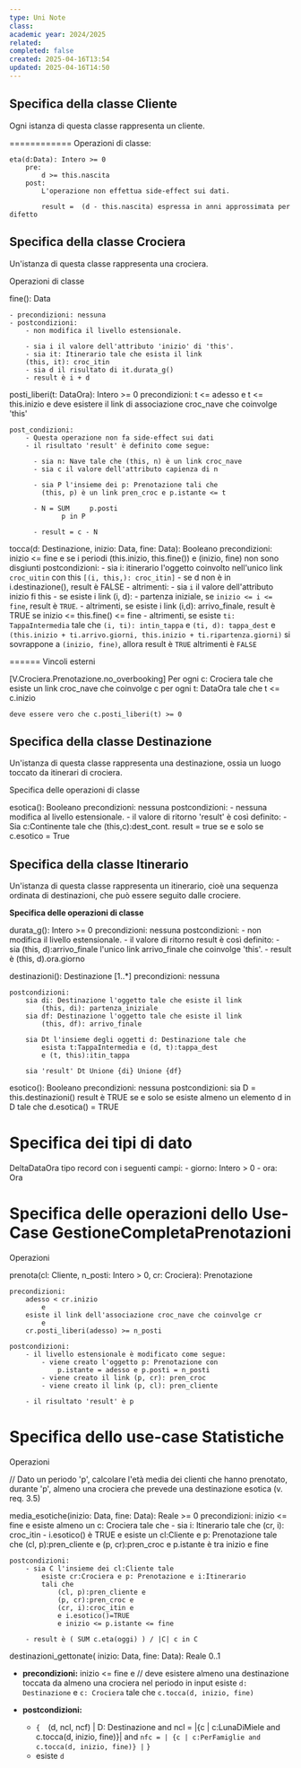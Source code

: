 ```yaml
---
type: Uni Note
class: 
academic year: 2024/2025
related: 
completed: false
created: 2025-04-16T13:54
updated: 2025-04-16T14:50
---
```

## Specifica della classe Cliente

Ogni istanza di questa classe rappresenta un cliente.

============
Operazioni di classe:

	eta(d:Data): Intero >= 0
		pre: 
			d >= this.nascita
		post: 
			L'operazione non effettua side-effect sui dati.

			result =  (d - this.nascita) espressa in anni approssimata per difetto

## Specifica della classe Crociera

Un'istanza di questa classe rappresenta una crociera.


Operazioni di classe

fine(): Data

	- precondizioni: nessuna
	- postcondizioni:
		- non modifica il livello estensionale.

		- sia i il valore dell'attributo 'inizio' di 'this'.
		- sia it: Itinerario tale che esista il link 
		(this, it): croc_itin
		- sia d il risultato di it.durata_g()
		- result è i + d


posti_liberi(t: DataOra): Intero >= 0
	precondizioni:
		t <= adesso 
			e
		t <= this.inizio
			e
		deve esistere il link di associazione croc_nave
			che coinvolge 'this'

	post_condizioni:
		- Questa operazione non fa side-effect sui dati
		- il risultato 'result' è definito come segue:

		  - sia n: Nave tale che (this, n) è un link croc_nave
		  - sia c il valore dell'attributo capienza di n

		  - sia P l'insieme dei p: Prenotazione tali che
		  	(this, p) è un link pren_croc e p.istante <= t

		  - N = SUM     p.posti
		         p in P

		  - result = c - N

tocca(d: Destinazione, inizio: Data, fine: Data): Booleano
	precondizioni:
		inizio <= fine
			e
		se i periodi (this.inizio, this.fine()) e (inizio, fine) non sono disgiunti
	postcondizioni:
		- sia i: itinerario l'oggetto coinvolto nell'unico link `croc_uitin` con this `[(i, this,): croc_itin]`
		- se d non è in i.destinazione(), result è FALSE
		- altrimenti:
			- sia `i` il valore dell'attributo inizio fi this
			- se esiste i link (i, d):
				- partenza iniziale, se `inizio <= i <= fine`, result è `TRUE`.
			- altrimenti, se esiste i link (i,d): arrivo_finale, result è TRUE se inizio <= this.fine() <= fine
			- altrimenti, se esiste `ti: TappaIntermedia` tale che `(i, ti): intin_tappa` e `(ti, d): tappa_dest` e `(this.inizio + ti.arrivo.giorni, this.inizio + ti.ripartenza.giorni)` si sovrappone a `(inizio, fine)`, allora result è `TRUE` altrimenti è `FALSE`




======
Vincoli esterni

[V.Crociera.Prenotazione.no_overbooking]
Per ogni c: Crociera tale che esiste un link croc_nave che coinvolge c
	per ogni t: DataOra tale che t <= c.inizio

	deve essere vero che c.posti_liberi(t) >= 0

## Specifica della classe Destinazione

Un'istanza di questa classe rappresenta una destinazione, ossia un luogo toccato da itinerari di crociera.

Specifica delle operazioni di classe


esotica(): Booleano
	precondizioni: nessuna
	postcondizioni: 
		- nessuna modifica al livello estensionale.
		- il valore di ritorno 'result' è così definito:
			- Sia c:Continente tale che (this,c):dest_cont.
			result = true se e solo se c.esotico = True

## Specifica della classe Itinerario

Un'istanza di questa classe rappresenta un itinerario, cioè una sequenza ordinata di destinazioni, che può essere seguito dalle crociere.


**Specifica delle operazioni di classe**

durata_g(): Intero >= 0
	precondizioni: nessuna
	postcondizioni:
		- non modifica il livello estensionale.
		- il valore di ritorno result è così definito:
			- sia (this, d):arrivo_finale l'unico link arrivo_finale che coinvolge 'this'.
			- result è (this, d).ora.giorno


destinazioni(): Destinazione [1..*]
	precondizioni: nessuna

	postcondizioni:
		sia di: Destinazione l'oggetto tale che esiste il link
			(this, di): partenza_iniziale
		sia df: Destinazione l'oggetto tale che esiste il link
			(this, df): arrivo_finale

		sia Dt l'insieme degli oggetti d: Destinazione tale che 
			esista t:TappaIntermedia e (d, t):tappa_dest
			e (t, this):itin_tappa

		sia 'result' Dt Unione {di} Unione {df}


esotico(): Booleano
	precondizioni: nessuna
	postcondizioni:
		sia D = this.destinazioni()
		result è TRUE se e solo se esiste almeno un elemento d in D tale che 
		d.esotica() = TRUE

# Specifica dei tipi di dato

DeltaDataOra tipo record con i seguenti campi:
	- giorno: Intero > 0
	- ora: Ora

# Specifica delle operazioni dello Use-Case GestioneCompletaPrenotazioni


Operazioni

prenota(cl: Cliente, n_posti: Intero > 0, cr: Crociera): Prenotazione
	
	precondizioni: 
		adesso < cr.inizio
			e
		esiste il link dell'associazione croc_nave che coinvolge cr
			e
		cr.posti_liberi(adesso) >= n_posti

	postcondizioni:
		- il livello estensionale è modificato come segue:
			- viene creato l'oggetto p: Prenotazione con 
				p.istante = adesso e p.posti = n_posti
			- viene creato il link (p, cr): pren_croc
			- viene creato il link (p, cl): pren_cliente

		- il risultato 'result' è p

# Specifica dello use-case Statistiche

Operazioni

// Dato un periodo 'p', calcolare l'età media dei clienti che hanno prenotato, durante 'p', almeno una crociera che prevede una destinazione esotica (v. req. 3.5)

media_esotiche(inizio: Data, fine: Data): Reale >= 0
	precondizioni:
		inizio <= fine
			e
		esiste almeno un c: Crociera tale che
		- sia i: Itinerario tale che (cr, i): croc_itin
		- i.esotico() è TRUE
		e esiste un cl:Cliente e p: Prenotazione tale che
		(cl, p):pren_cliente e
		(p, cr):pren_croc
		e p.istante è tra inizio e fine

	postcondizioni:
		- sia C l'insieme dei cl:Cliente tale 
			esiste cr:Crociera e p: Prenotazione e i:Itinerario
			tali che 
				(cl, p):pren_cliente e
				(p, cr):pren_croc e
				(cr, i):croc_itin e
				e i.esotico()=TRUE
				e inizio <= p.istante <= fine

		- result è ( SUM c.eta(oggi) ) / |C| c in C

destinazioni_gettonate( inizio: Data, fine: Data): Reale 0..1
- **precondizioni:**
		inizio <= fine
			e
		// deve esistere almeno una destinazione toccata da almeno una crociera nel periodo in input
	esiste `d: Destinazione` e `c: Crociera` tale che `c.tocca(d, inizio, fine)`

- **postcondizioni:**
	- `{ 
			`(d, ncl, ncf) | D: Destinazione and ncl = |{c | c:LunaDiMiele and c.tocca(d, inizio, fine)}| 
				and
			`nfc = | {c | c:PerFamiglie and c.tocca(d, inizio, fine)} |`
		`}`
	- esiste `d`


